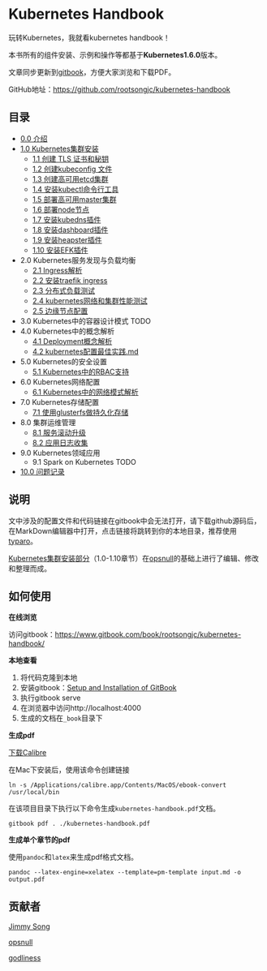 # Kubernetes Handbook

玩转Kubernetes，我就看kubernetes handbook！

本书所有的组件安装、示例和操作等都基于**Kubernetes1.6.0**版本。

文章同步更新到[gitbook](https://www.gitbook.com/book/rootsongjc/kubernetes-handbook/details)，方便大家浏览和下载PDF。

GitHub地址：https://github.com/rootsongjc/kubernetes-handbook

## 目录

- [0.0 介绍](README.md)
- [1.0 Kubernetes集群安装](00-kubernetes安装前言.md)
  - [1.1 创建 TLS 证书和秘钥](01-创建TLS证书和密钥.md)
  - [1.2 创建kubeconfig 文件](02-创建kubeconfig文件.md)
  - [1.3 创建高可用etcd集群](03-创建高可用etcd集群.md)
  - [1.4 安装kubectl命令行工具](04-安装kubectl命令行工具.md)
  - [1.5 部署高可用master集群](05-部署高可用master集群.md)
  - [1.6 部署node节点](06-部署node节点.md)
  - [1.7 安装kubedns插件](07-安装kubedns插件.md)
  - [1.8 安装dashboard插件](08-安装dashboard插件.md)
  - [1.9 安装heapster插件](09-安装heapster插件.md)
  - [1.10 安装EFK插件](10-安装EFK插件.md)
- 2.0 Kubernetes服务发现与负载均衡
  - [2.1 Ingress解析](11-ingress解析.md)
  - [2.2 安装traefik ingress](12-安装traefik-ingress.md)
  - [2.3 分布式负载测试](14-分布式负载测试.md)
  - [2.4 kubernetes网络和集群性能测试](15-kubernetes网络和集群性能测试.md)
  - [2.5 边缘节点配置](18-边缘节点配置.md)
- 3.0 Kubernetes中的容器设计模式 TODO
- 4.0 Kubernetes中的概念解析
  - [4.1 Deployment概念解析](20-deployment概念解析.md)
  - [4.2 kubernetes配置最佳实践.md](22-kubernetes配置最佳实践.md)
- 5.0 Kubernetes的安全设置
  - [5.1 Kubernetes中的RBAC支持](13-kubernetes中的RBAC支持.md)
- 6.0 Kubernetes网络配置
  - [6.1 Kubernetes中的网络模式解析](16-kubernetes中的网络模式解析.md)
- 7.0 Kubernetes存储配置
  - [7.1 使用glusterfs做持久化存储](17-使用glusterfs做持久化存储.md)
- 8.0 集群运维管理
  - [8.1 服务滚动升级](19-服务滚动升级.md)
  - [8.2 应用日志收集](21-应用日志收集.md)
- 9.0 Kubernetes领域应用
  - 9.1 Spark on Kubernetes TODO
- [10.0 问题记录](issues.md)

## 说明

文中涉及的配置文件和代码链接在gitbook中会无法打开，请下载github源码后，在MarkDown编辑器中打开，点击链接将跳转到你的本地目录，推荐使用[typaro](www.typorai.o)。

[Kubernetes集群安装部分](00-kubernetes安装前言.md)（1.0-1.10章节）在[opsnull](https://github.com/opsnull/follow-me-install-kubernetes-cluster)的基础上进行了编辑、修改和整理而成。

## 如何使用

**在线浏览**

访问gitbook：https://www.gitbook.com/book/rootsongjc/kubernetes-handbook/

**本地查看**

1. 将代码克隆到本地
2. 安装gitbook：[Setup and Installation of GitBook](https://github.com/GitbookIO/gitbook/blob/master/docs/setup.md)
3. 执行gitbook serve
4. 在浏览器中访问http://localhost:4000
5. 生成的文档在`_book`目录下

**生成pdf**

[下载Calibre](http://calibre-ebook.com/download)

在Mac下安装后，使用该命令创建链接

```
ln -s /Applications/calibre.app/Contents/MacOS/ebook-convert /usr/local/bin
```

在该项目目录下执行以下命令生成`kubernetes-handbook.pdf`文档。

```
gitbook pdf . ./kubernetes-handbook.pdf
```

**生成单个章节的pdf**

使用`pandoc`和`latex`来生成pdf格式文档。

```shell
pandoc --latex-engine=xelatex --template=pm-template input.md -o output.pdf
```

## 贡献者

[Jimmy Song](http://rootsongjc.github.io/about)

[opsnull](http://github.com/opsnull)

[godliness](https://github.com/godliness/)
